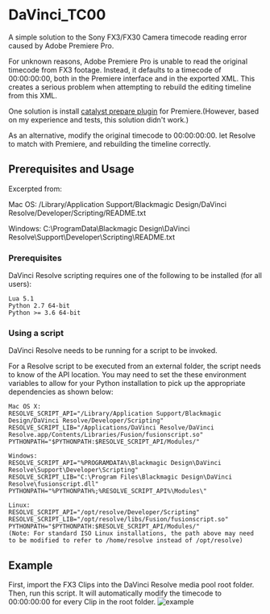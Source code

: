 # DaVinci_TC00
A simple solution to the Sony FX3/FX30 Camera timecode reading error caused by Adobe Premiere Pro.

For unknown reasons, Adobe Premiere Pro is unable to read the original timecode from FX3 footage. Instead, it defaults to a timecode of 00:00:00:00, both in the Premiere interface and in the exported XML. This creates a serious problem when attempting to rebuild the editing timeline from this XML.

One solution is install [catalyst prepare plugin](https://support.d-imaging.sony.co.jp/app/cpplugin/en/index.php) for Premiere.(However, based on my experience and tests, this solution didn't work.) 

As an alternative, modify the original timecode to 00:00:00:00. let Resolve to match with Premiere, and rebuilding the timeline correctly.

## Prerequisites and Usage
Excerpted from:

Mac OS:
 /Library/Application Support/Blackmagic Design/DaVinci Resolve/Developer/Scripting/README.txt

Windows:
 C:\ProgramData\Blackmagic Design\DaVinci Resolve\Support\Developer\Scripting\README.txt

    


### Prerequisites
DaVinci Resolve scripting requires one of the following to be installed (for all users):

    Lua 5.1
    Python 2.7 64-bit
    Python >= 3.6 64-bit


### Using a script
DaVinci Resolve needs to be running for a script to be invoked.

For a Resolve script to be executed from an external folder, the script needs to know of the API location. 
You may need to set the these environment variables to allow for your Python installation to pick up the appropriate dependencies as shown below:

    Mac OS X:
    RESOLVE_SCRIPT_API="/Library/Application Support/Blackmagic Design/DaVinci Resolve/Developer/Scripting"
    RESOLVE_SCRIPT_LIB="/Applications/DaVinci Resolve/DaVinci Resolve.app/Contents/Libraries/Fusion/fusionscript.so"
    PYTHONPATH="$PYTHONPATH:$RESOLVE_SCRIPT_API/Modules/"

    Windows:
    RESOLVE_SCRIPT_API="%PROGRAMDATA%\Blackmagic Design\DaVinci Resolve\Support\Developer\Scripting"
    RESOLVE_SCRIPT_LIB="C:\Program Files\Blackmagic Design\DaVinci Resolve\fusionscript.dll"
    PYTHONPATH="%PYTHONPATH%;%RESOLVE_SCRIPT_API%\Modules\"

    Linux:
    RESOLVE_SCRIPT_API="/opt/resolve/Developer/Scripting"
    RESOLVE_SCRIPT_LIB="/opt/resolve/libs/Fusion/fusionscript.so"
    PYTHONPATH="$PYTHONPATH:$RESOLVE_SCRIPT_API/Modules/"
    (Note: For standard ISO Linux installations, the path above may need to be modified to refer to /home/resolve instead of /opt/resolve)

## Example
First, import the FX3 Clips into the DaVinci Resolve media pool root folder. 
Then, run this script. It will automatically modify the timecode to 00:00:00:00 for every Clip in the root folder.
![example](https://github.com/UserProjekt/DaVinci_TC00/assets/78477492/907c6219-c220-4ee8-a771-e1f21df2a44f)



